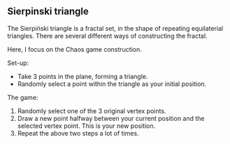 ## Sierpinski triangle

The Sierpiński triangle is a fractal set, in the shape of repeating equilaterial triangles. There are several different ways of constructing the fractal.

Here, I focus on the Chaos game construction.

Set-up:
* Take 3 points in the plane, forming a triangle.
* Randomly select a point within the triangle as your initial position.

The game:
1. Randomly select one of the 3 original vertex points.
2. Draw a new point halfway between your current position and the selected vertex point. This is your new position.
3. Repeat the above two steps a lot of times.
